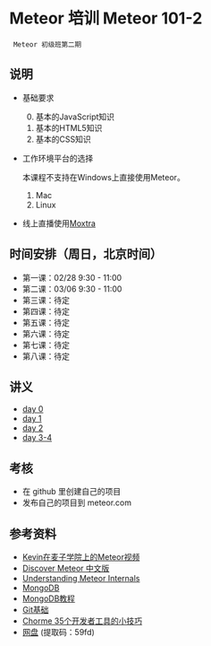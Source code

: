 # Meteor 培训 Meteor 101-2

  	 Meteor 初级班第二期

## 说明

- 基础要求

  0. 基本的JavaScript知识
  1. 基本的HTML5知识
  2. 基本的CSS知识

- 工作环境平台的选择

  本课程不支持在Windows上直接使用Meteor。

  1. Mac
  2. Linux

- 线上直播使用[Moxtra](www.moxtra.com)

## 时间安排（周日，北京时间）

- 第一课：02/28 9:30 - 11:00
- 第二课：03/06 9:30 - 11:00
- 第三课：待定
- 第四课：待定
- 第五课：待定
- 第六课：待定
- 第七课：待定
- 第八课：待定

## 讲义

- [day 0](day0)
- [day 1](day1)
- [day 2](day2)
- [day 3-4](day3_4)

## 考核

- 在 github 里创建自己的项目
- 发布自己的项目到 meteor.com

## 参考资料

- [Kevin在麦子学院上的Meteor视频](http://www.maiziedu.com/course/python/342-3446/)
- [Discover Meteor 中文版](http://zh.discovermeteor.com/)
- [Understanding Meteor Internals](https://meteorhacks.com/understanding-meteor-internals.html)
- [MongoDB](http://www.runoob.com/mongodb/mongodb-databases-documents-collections.html)
- [MongoDB教程](http://www.yiibai.com/mongodb/)
- [Git基础](https://github.com/mzkmzk/Read/blob/master/progit.md)
- [Chorme 35个开发者工具的小技巧](http://web.jobbole.com/84913/)
- [网盘](https://yunpan.cn/cuC2fi3UwweeN) (提取码：59fd)
